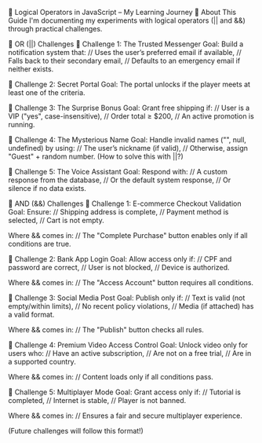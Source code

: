 🧠 Logical Operators in JavaScript – My Learning Journey
📝 About This Guide
I'm documenting my experiments with logical operators (|| and &&) through practical challenges.

📝 OR (||) Challenges
🎯 Challenge 1: The Trusted Messenger
Goal: Build a notification system that:
// Uses the user’s preferred email if available,
// Falls back to their secondary email,
// Defaults to an emergency email if neither exists.

🎯 Challenge 2: Secret Portal
Goal: The portal unlocks if the player meets at least one of the criteria.

🎯 Challenge 3: The Surprise Bonus
Goal: Grant free shipping if:
// User is a VIP ("yes", case-insensitive),
// Order total ≥ $200,
// An active promotion is running.

🎯 Challenge 4: The Mysterious Name
Goal: Handle invalid names ("", null, undefined) by using:
// The user’s nickname (if valid),
// Otherwise, assign "Guest" + random number.
(How to solve this with ||?)

🎯 Challenge 5: The Voice Assistant
Goal: Respond with:
// A custom response from the database,
// Or the default system response,
// Or silence if no data exists.

📝 AND (&&) Challenges
🎯 Challenge 1: E-commerce Checkout Validation
Goal: Ensure:
// Shipping address is complete,
// Payment method is selected,
// Cart is not empty.

Where && comes in:
// The "Complete Purchase" button enables only if all conditions are true.

🎯 Challenge 2: Bank App Login
Goal: Allow access only if:
// CPF and password are correct,
// User is not blocked,
// Device is authorized.

Where && comes in:
// The "Access Account" button requires all conditions.

🎯 Challenge 3: Social Media Post
Goal: Publish only if:
// Text is valid (not empty/within limits),
// No recent policy violations,
// Media (if attached) has a valid format.

Where && comes in:
// The "Publish" button checks all rules.

🎯 Challenge 4: Premium Video Access Control
Goal: Unlock video only for users who:
// Have an active subscription,
// Are not on a free trial,
// Are in a supported country.

Where && comes in:
// Content loads only if all conditions pass.

🎯 Challenge 5: Multiplayer Mode
Goal: Grant access only if:
// Tutorial is completed,
// Internet is stable,
// Player is not banned.

Where && comes in:
// Ensures a fair and secure multiplayer experience.

(Future challenges will follow this format!)
